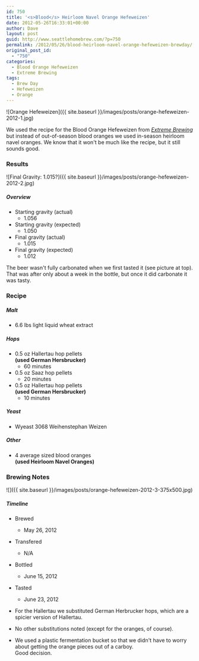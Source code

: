 ```yaml
---
id: 750
title: '<s>Blood</s> Heirloom Navel Orange Hefeweizen'
date: 2012-05-26T16:33:01+00:00
author: Dave
layout: post
guid: http://www.seattlehomebrew.com/?p=750
permalink: /2012/05/26/blood-heirloom-navel-orange-hefeweizen-brewday/
original_post_id:
  - "750"
categories:
  - Blood Orange Hefeweizen
  - Extreme Brewing
tags:
  - Brew Day
  - Hefeweizen
  - Orange
---
```

![Orange Hefeweizen]({{ site.baseurl }}/images/posts/orange-hefeweizen-2012-1.jpg)

We used the recipe for the Blood Orange Hefeweizen from [_Extreme Brewing_](http://rcm.amazon.com/e/cm?lt1=_blank&bc1=000000&IS2=1&bg1=FFFFFF&fc1=000000&lc1=0000FF&t=seatthomeb-20&o=1&p=8&l=as4&m=amazon&f=ifr&ref=ss_til&asins=1592532934) but instead of out-of-season blood oranges we used in-season heirloom navel oranges. We know that it won't be much like the recipe, but it still sounds good.

<!--more-->

### Results

![Final Gravity: 1.015?]({{ site.baseurl }}/images/posts/orange-hefeweizen-2012-2.jpg)

##### Overview

  * Starting gravity (actual) 
      * 1.056
  * Starting gravity (expected) 
      * 1.050
  * Final gravity (actual) 
      * 1.015
  * Final gravity (expected) 
      * 1.012 

The beer wasn't fully carbonated when we first tasted it (see picture at top). That was after only about a week in the bottle, but once it did carbonate it was tasty.

### Recipe

##### Malt

  * 6.6 lbs light liquid wheat extract

##### Hops

  * 0.5 oz Hallertau hop pellets  
    **(used German Hersbrucker)**
      * 60 minutes
  * 0.5 oz Saaz hop pellets 
      * 20 minutes
  * 0.5 oz Hallertau hop pellets  
    **(used German Hersbrucker)**
      * 10 minutes

##### Yeast

  * Wyeast 3068 Weihenstephan Weizen

##### Other

  * 4 average sized blood oranges  
    **(used Heirloom Navel Oranges)** 

### Brewing Notes

![]({{ site.baseurl }}/images/posts/orange-hefeweizen-2012-3-375x500.jpg)

##### Timeline

  * Brewed 
      * May 26, 2012
  * Transfered 
      * N/A
  * Bottled 
      * June 15, 2012
  * Tasted 
      * June 23, 2012 

  * For the Hallertau we substituted German Herbrucker hops, which are a spicier version of Hallertau.
  * No other substitutions noted (except for the oranges, of course).
  * We used a plastic fermentation bucket so that we didn't have to worry about getting the orange pieces out of a carboy.    
    Good decision.